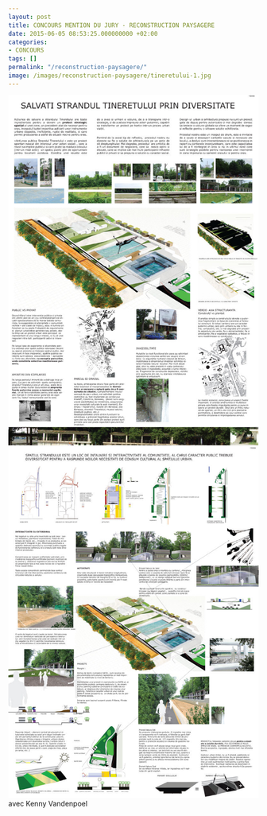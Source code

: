 ```yaml
---
layout: post
title: CONCOURS MENTION DU JURY - RECONSTRUCTION PAYSAGERE
date: 2015-06-05 08:53:25.000000000 +02:00
categories:
- CONCOURS
tags: []
permalink: "/reconstruction-paysagere/"
image: /images/reconstruction-paysagere/tineretului-1.jpg
---
```

![](/images/reconstruction-paysagere/tineretului-1.jpg)
![](/images/reconstruction-paysagere/tineretului-2.jpg)
avec Kenny Vandenpoel
